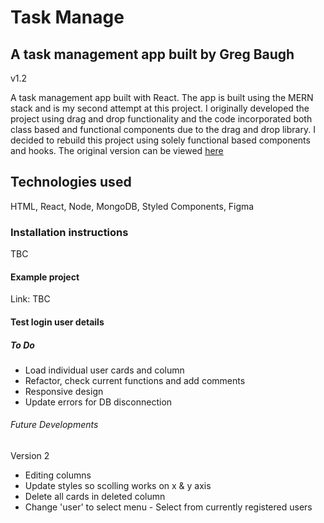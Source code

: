 # Task Manage
## A task management app built by Greg Baugh
v1.2

A task management app built with React. 
The app is built using the MERN stack and is my second attempt at this project.
I originally developed the project using drag and drop functionality and the code incorporated both class based and functional components due to the drag and drop library. I decided to rebuild
this project using solely functional based components and hooks. The original version can be viewed [here](https://github.com/GregBaughDev/Task-Manage)

## Technologies used
HTML, React, Node, MongoDB, Styled Components, Figma

### Installation instructions
TBC

#### Example project
Link: TBC

#### Test login user details

##### To Do 
* Load individual user cards and column  
* Refactor, check current functions and add comments
* Responsive design
* Update errors for DB disconnection

###### Future Developments
Version 2  
* Editing columns
* Update styles so scolling works on x & y axis  
* Delete all cards in deleted column  
* Change 'user' to select menu - Select from currently registered users  
